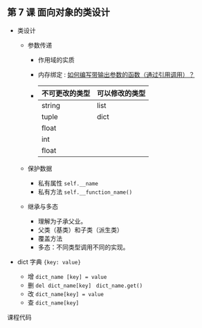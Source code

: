 ## 第 7 课 面向对象的类设计



- 类设计

  - 参数传递

    - 作用域的实质

    - 内存绑定 : [如何编写带输出参数的函数（通过引用调用）？](https://docs.python.org/zh-cn/3/faq/programming.html#id18)

    - | 不可更改的类型 | 可以修改的类型 |
      | -------------- | -------------- |
      | string         | list           |
      | tuple          | dict           |
      | float          |                |
      | int            |                |
      | float          |                |

  - 保护数据 

    - 私有属性 `self.__name`
    - 私有方法 `self.__function_name()`

  - 继承与多态

    - 理解为子承父业。
    - 父类（基类）和子类（派生类）
    - 覆盖方法
    - 多态：不同类型调用不同的实现。

- dict 字典 `{key: value}`
  - 增 `dict_name [key] = value`
  - 删 `del dict_name[key] ` `dict_name.get()`
  - 改 `dict_name[key] = value`
  - 查 `dict_name[key]`

课程代码